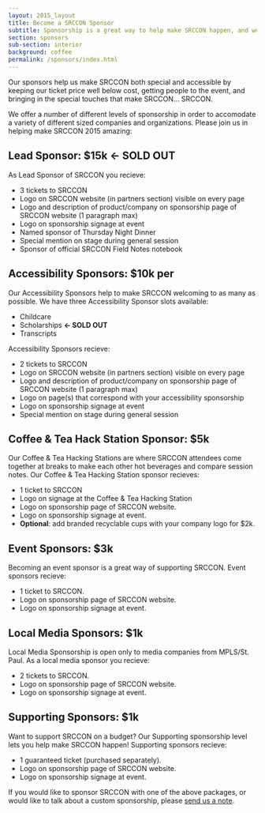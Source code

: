 ```yaml
---
layout: 2015_layout
title: Become a SRCCON Sponsor
subtitle: Sponsorship is a great way to help make SRCCON happen, and we'd love your help this year.
section: sponsors
sub-section: interior
background: coffee
permalink: /sponsors/index.html
---
```

Our sponsors help us make SRCCON both special and accessible by keeping our ticket price well below cost, getting people to the event, and bringing in the special touches that make SRCCON… SRCCON.

We offer a number of different levels of sponsorship in order to accomodate a variety of different sized companies and organizations. Please join us in helping make SRCCON 2015 amazing:

## Lead Sponsor: $15k **<- SOLD OUT** ##

As Lead Sponsor of SRCCON you recieve:

* 3 tickets to SRCCON
* Logo on SRCCON website (in partners section) visible on every page
* Logo and description of product/company on sponsorship page of SRCCON website (1 paragraph max)
* Logo on sponsorship signage at event
* Named sponsor of Thursday Night Dinner
* Special mention on stage during general session
* Sponsor of official SRCCON Field Notes notebook

## Accessibility Sponsors: $10k per

Our Accessibility Sponsors help to make SRCCON welcoming to as many as possible. We have three Accessibility Sponsor slots available:

  * Childcare
  * Scholarships **<- SOLD OUT**
  * Transcripts

Accessibility Sponsors recieve:

* 2 tickets to SRCCON
* Logo on SRCCON website (in partners section) visible on every page
* Logo and description of product/company on sponsorship page of SRCCON website (1 paragraph max)
* Logo on page(s) that correspond with your accessibility sponsorship
* Logo on sponsorship signage at event
* Special mention on stage during general session

## Coffee & Tea Hack Station Sponsor: $5k

Our Coffee & Tea Hacking Stations are where SRCCON attendees come together at breaks to make each other hot beverages and compare session notes. Our Coffee & Tea Hacking Station sponsor recieves:

* 1 ticket to SRCCON
* Logo on signage at the Coffee & Tea Hacking Station
* Logo on sponsorship page of SRCCON website.
* Logo on sponsorship signage at event.
* **Optional**: add branded recyclable cups with your company logo for $2k.

## Event Sponsors: $3k

Becoming an event sponsor is a great way of supporting SRCCON. Event sponsors recieve:

* 1 ticket to SRCCON.
* Logo on sponsorship page of SRCCON website.
* Logo on sponsorship signage at event.

## Local Media Sponsors: $1k

Local Media Sponsorship is open only to media companies from MPLS/St. Paul. As a local media sponsor you recieve:

* 2 tickets to SRCCON.
* Logo on sponsorship page of SRCCON website.
* Logo on sponsorship signage at event.

## Supporting Sponsors: $1k

Want to support SRCCON on a budget? Our Supporting sponsorship level lets you help make SRCCON happen! Supporting sponsors recieve:

* 1 guaranteed ticket (purchased separately).
* Logo on sponsorship page of SRCCON website.
* Logo on sponsorship signage at event.

If you would like to sponsor SRCCON with one of the above packages, or would like to talk about a custom sponsorship, please [send us a note](mailto:dan@mozillafoundation.org).
